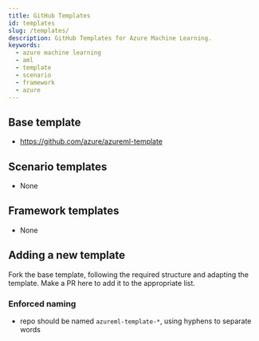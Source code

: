 ```yaml
---
title: GitHub Templates
id: templates
slug: /templates/
description: GitHub Templates for Azure Machine Learning.
keywords:
  - azure machine learning
  - aml
  - template
  - scenario
  - framework
  - azure
---
```


## Base template

- https://github.com/azure/azureml-template

## Scenario templates

- None

## Framework templates

- None

## Adding a new template

Fork the base template, following the required structure and adapting the template. Make a PR here to add it to the appropriate list.

### Enforced naming

- repo should be named `azureml-template-*`, using hyphens to separate words
